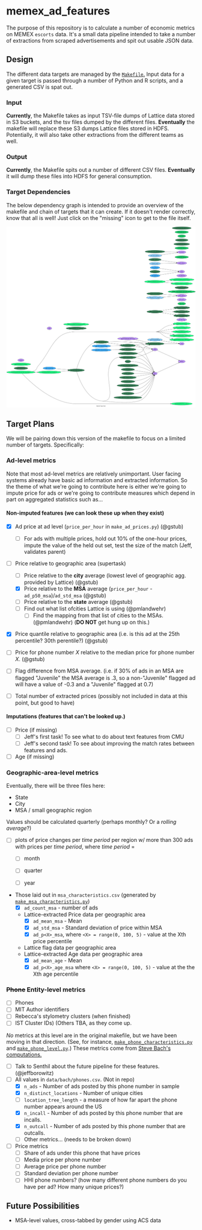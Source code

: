 # memex_ad_features
The purpose of this repository is to calculate a number of economic metrics on MEMEX `escorts` data. It's a small data pipeline intended to take a number of extractions from scraped advertisements and spit out usable JSON data.

## Design
The different data targets are managed by the [`Makefile`.](https://github.com/giantoak/memex_ad_features/blob/master/Makefile) Input data for a given target is passed through a number of Python and R scripts, and a generated CSV is spat out.

### Input
**Currently**, the Makefile takes as input TSV-file dumps of Lattice data stored in S3 buckets, and the tsv files dumped by the different files. **Eventually** the makefile will replace these S3 dumps Lattice files stored in HDFS. Potentially, it will also take other extractions from the different teams as well.

### Output
**Currently**, the Makefile spits out a number of different CSV files. **Eventually** it will dump these files into HDFS for general consumption.

### Target Dependencies
The below dependency graph is intended to provide an overview of the makefile and chain of targets that it can create. If it doesn't render correctly, know that all is well! Just click on the "missing" icon to get to the file itself.

![Markdown Target Dependencies](https://github.com/giantoak/memex_ad_features/blob/master/makefile_graph.svg "Makefile sources and targets")

## Target Plans
We will be pairing down this version of the makefile to focus on a limited number of targets. Specifically:

### Ad-level metrics
Note that most ad-level metrics are relatively unimportant. User facing systems already have basic ad information and extracted information. So the theme of what we're going to contribute here is either we're going to impute price for ads or we're going to contribute measures which depend in part on aggregated statistics such as...
  
#### Non-imputed features (we can look these up when they exist)
* [X] Ad price at ad level (`price_per_hour` in `make_ad_prices.py`) (@gstub)
  * [ ] For ads with multiple prices, hold out 10% of the one-hour prices, impute the value of the held out set,
    test the size of the match (Jeff, validates parent)
* [ ] Price relative to geographic area (supertask)
  * [ ] Price relative to the **city** average (lowest level of geographic agg. provided by Lattice) (@gstub)
  * [X] Price relative to the **MSA** average (`price_per_hour` - `ad_p50_msa`)/`ad_std_msa` (@gstub)
  * [ ] Price relative to the **state** average (@gstub)
  * [ ] Find out what list ofcities Lattice is using (@pmlandwehr)
    * [ ] Find the mapping from that list of cities to the MSAs. (@pmlandwehr) (**DO NOT** get hung up on this.)
* [X] Price quantile relative to geographic area (i.e. is this ad at the 25th percentile?  30th perentile?) (@gstub)
* [ ] Price for phone number *X* relative to the median price for phone number *X*. (@gstub)
* [ ] Flag difference from MSA average. (i.e. if 30% of ads in an MSA are flagged "Juvenile" the MSA average is .3, so a non-"Juvenile" flagged ad will have a value of -0.3 and a "Juvenile" flagged at 0.7)
* [ ] Total number of extracted prices (possibly not included in data at this point, but good to have)

  
#### Imputations (features that can't be looked up.)
* [ ] Price (if missing)
  * [ ] Jeff's first task! To see what to do about text features from CMU
  * [ ] Jeff's second task! To see about improving the match rates between features and ads.
* [ ] Age (if missing)
    
### Geographic-area-level metrics
Eventually, there will be three files here:
* State
* City
* MSA / small geographic region

Values should be calculated quarterly (perhaps monthly? Or a *rolling average*?)
* [ ] plots of price changes per *time period* per region w/ more than 300 ads with prices per *time period*, where 
*time period* = 
  * [ ] month
  * [ ] quarter
  * [ ] year
  

* Those laid out in `msa_characteristics.csv` (generated by [`make_msa_characteristics.py`](https://github.com/giantoak/memex_ad_features/blob/2593f8a89ff70b57bba8dd4c4260c7b3df648e63/make_msa_characteristics.py))
  * [X] `ad_count_msa` - number of ads
  * Lattice-extracted Price data per geographic area
    * [X] `ad_mean_msa` - Mean
    * [X] `ad_std_msa` - Standard deviation of price within MSA
    * [X] `ad_p<X>_msa`, where `<X> = range(0, 100, 5)` - value at the Xth price percentile
  * Lattice flag data per geographic area
  <!---
    * [ ] `ad_incall_msa` - percent of ads with incall by MSA
    * [ ] `ad_outcall_msa` - percent of ads with outcall by MSA
    * [ ] `ad_<ethnicity>_msa` - percent of ads with given `<ethnicity>` (each ethnicity will have its own column)
      * [ ] (various ethnicities)
    * [ ] `ad_<flag>_msa` - percent of ads with given `<flag>` (each flag will be its own column)
      * [ ] (various flags)
   -->
  * Lattice-extracted Age data per geographic area
    * [X] `ad_mean_age` - Mean
    * [X] `ad_p<X>_age_msa` where `<X> = range(0, 100, 5)` - value at the the Xth age percentile
  
### ~~Phone~~ Entity-level metrics

* [ ] Phones
* [ ] MIT Author identifiers
* [ ] Rebecca's stylometry clusters (when finished)
* [ ] IST Cluster IDs)
(Others TBA, as they come up.

*No* metrics at this level are in the original makefile, but we have been moving in that direction. (See, for instance, [`make_phone_characteristics.py`](https://github.com/giantoak/memex_ad_features/blob/master/make_phone_characteristics.py) and [`make_phone_level.py`](https://github.com/giantoak/memex_ad_features/blob/master/make_phone_level.py).) These metrics come from [Steve Bach's computations.](https://github.com/HazyResearch/memex-analysis)
  * [ ] Talk to Senthil about the future pipeline for these features. (@jeffborowitz)
  * [ ] All values in `data/bach/phones.csv`. (Not in repo)
    * [X] `n_ads` - Number of ads posted by this phone number in sample
    * [X] `n_distinct_locations` - Number of unique cities
    * [ ] `location_tree_length` - a measure of how far apart the phone number appears around the US
    * [X] `n_incall` - Number of ads posted by this phone number that are incalls.
    * [X] `n_outcall` - Number of ads posted by this phone number that are outcalls.
    * [ ] Other metrics… (needs to be broken down)
  * [ ] Price metrics
    * [ ] Share of ads under this phone that have prices
    * [ ] Media price per phone number
    * [ ] Average price per phone number
    * [ ] Standard deviation per phone number
    * [ ] HHI phone numbers? (how many different phone numbers do you have per ad? How many unique prices?)

## Future Possibilities
* MSA-level values, cross-tabbed by gender using ACS data
